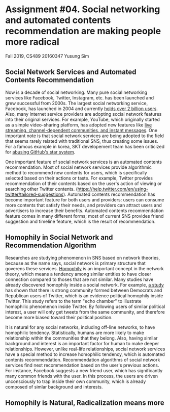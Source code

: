 Assignment #04. Social networking and automated contents recommendation are making people more radical
===

Fall 2019, CS489
20160347 Yusung Sim

Social Network Services and Automated Contents Recommendation
---

Now is a decade of social networking. Many pure social networking services like Facebook, Twitter, Instagram, etc. has been launched and grew successful from 2000s. The largest social networking service, Facebook, has launched in 2004 and currently [holds over 2 billion users](https://www.statista.com/statistics/264810/number-of-monthly-active-facebook-users-worldwide/). Also, many Internet service providers are adopting social network features into their original services. For example, YouTube, which originally started as a simple video-sharing platform, has adopted new features like [live streaming, channel-dependent communities, and instant messages](https://en.wikipedia.org/wiki/YouTube#User_features). One important note is that social network services are being adopted to the field that seems rarely related with traditional SNS, thus creating some issues. For a famous example in korea, SKT developement team has been criticized for [abusing GitHub's star system](http://www.ddaily.co.kr/news/article/?no=184103).

One important feature of social network services is an automated contents recommendation. Most of social network services provide algorithmic method to recommend new contents for users, which is specifically selected based on their actions or taste. For example, Twitter provides recommendation of their contents based on the user's action of viewing or searching other Twitter contents. (https://help.twitter.com/en/using-twitter/tailored-suggestions). Automated contents recommendation has become important feature for both users and providers: users can consume more contents that satisfy their needs, and providers can attract users and advertisers to increase their benefits. Automated contents recommendation feature comes in many different forms; most of current SNS provides friend suggestion and timeline feature, which is the result of recommendation.

Homophily in Social Network and Recommendation Algorithm
---

Researches are studying phenomenon in SNS based on network theories, because as the name says, social network is primary structure that goverens these services. [Homophily](https://en.wikipedia.org/wiki/Homophily) is an important concept in the network theory, which means a tendency among similar entities to have closer connection compared to thoses that are not similar. Many studies have already discovered homophily inside a social network. For example, [a study](https://academic.oup.com/joc/article/64/2/317/4085994) has shown that there is strong community formed between Democrats and Republican users of Twitter, which is an evidence political homophily inside Twitter. This study refers to the term "echo chamber" to illustrate homophilic phenomenon inside Twitter. By following users of similar political interest, a user will only get tweets from the same community, and therefore become more biased toward their political position.

It is natural for any social networks, including off-line networks, to have homophilic tendency. Statistically, humans are more likely to make relationship within the communities that they belong. Also, having similar background and interest is an important factor for human to make deeper relationships. However, unlike real-life relationships, social network services have a special method to increase homophilic tendency, which is automated contents recommendation. Recommendation algorithms of social network services find next recommendation based on the user's previous actions. For instance, Facebook suggests a new friend user, which has significantly many common friends with the user. In this process, the users are driven unconsciously to trap inside their own community, which is already composed of simlar background and interests.

Homophily is Natural, Radicalization means more
---

